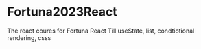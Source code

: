 # Fortuna2023React
The react coures for Fortuna React Till useState, list,  condtiotional rendering,  csss
